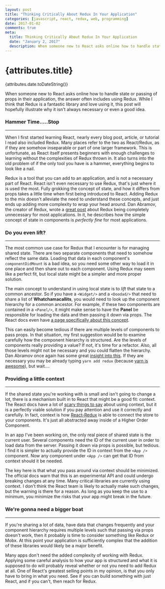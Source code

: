 ```yaml
---
layout: post
title: "Thinking Critically About Redux In Your Application"
categories: [javascript, react, redux, web, programming]
date: 2017-01-02
comments: true
meta:
  title: Thinking Critically About Redux In Your Application
  date: "January 2, 2017"
  description: When someone new to React asks online how to handle state or passing of props in their application, the answer often includes using Redux. While I think that Redux is a fantastic library and love using it, this post will hopefully illustrate why it isn't always necessary or even a good idea.
---
```


# {attributes.title}
{attributes.date.toDateString()}

When someone new to React asks online how to handle state or passing of props in
their application, the answer often includes using Redux. While I
think that Redux is a fantastic library and love using it, this post will hopefully illustrate
why it isn't always necessary or even a good idea.

### Hammer Time.....Stop

---

When I first started learning React, nearly every blog post, article, or tutorial I read
also included Redux. Many places refer to the two as React/Redux, as if they are somehow
inseparable or part of one larger framework. This is unfortunate, as React itself presents
beginners with enough challenges to learning without the complexities of Redux thrown in.
It also turns into the old problem of if the only tool you have is a hammer, everything
begins to look like a nail.

Redux is a tool that you can add to an application, and is not a necessary part of React. React
isn't even necessary to use Redux, that's just where it is used the most. Fully
grokking the concept of state, and how it differs from props takes a little time when first
being introduced to React. Adding Redux to the mix doesn't alleviate the need to understand
these concepts, and just ends up adding more complexity to wrap your head around. Dan Abramov, the
creator of Redux, wrote a [great post](https://medium.com/@dan_abramov/you-might-not-need-redux-be46360cf367#.u4inwzlbh)
about Redux being completely unnecessary for most applications. In it, he describes how
the simple concept of state in components is _perfectly fine_ for most applications.

### Do you even lift?

---

The most common use case for Redux that I encounter is for managing shared state. There are two
separate components that need to somehow reflect the same data. Loading that data in each
component's `componentDidMount` is a bad idea, so you need some other way to load it in one place and
then share out to each component. Using Redux may seem like a perfect fit, but local state
might be a simpler and more proper solution.

The main concept to understand in using local state is to _lift_ that state to a common
ancestor. So if you have a `<Widget/>` and a `<Doodad/>` that need to share a list of
**Whatchamacallits**, you would need to look up the component hierarchy for a common
ancestor. For example, if these two components are contained in a `<Panel/>`,
it might make sense to have the **Panel** be responsible for loading the data and then
passing it down via props. The React docs even have
[a page specifically about this concept](https://facebook.github.io/react/docs/lifting-state-up.html).

This can easily become tedious if there are multiple levels of components to pass props. In that situation, my first suggestion would be to
examine carefully how the component hierarchy is structured. Are the levels
of components really providing a value? If not, it's time for a refactor. Also, all those levels
might not be necessary and you could flatten the hierarchy. Dan Abramov once again has some great [insight into this](https://www.reddit.com/r/reactjs/comments/5lbp9a/how_to_update_state_in_parents_parent/dbur5os/).
If they are necessary you may be already typing `yarn add redux` (because [yarn is awesome](https://yarnpkg.com)),
but wait....

### Providing a little context

---

If the shared state you're working with is small and isn't going to change a lot, there
is a mechanism built in to React that might be a good fit: context. The React docs
have a lot of [scary things to say](https://facebook.github.io/react/docs/context.html)
about using context, but it is a perfectly viable solution if you pay attention and use
it correctly and carefully. In fact, context is how [React-Redux](https://github.com/reactjs/react-redux)
is able to connect the store to your components. It's just all abstracted away inside of
a Higher Order Component.

In an app I've been working on, the only real piece of shared state is the current user.
Several components need the ID of the current user in order to load data from the server.
Passing it down via props is possible, but tedious. I find it is simpler to actually provide the ID in context
from the `<App />` component. Now any component under `<App />` can get that ID from context
should it be needed.

The key here is that what you pass around via context should be minimized. The official docs
warn that this is an experimental API and could undergo breaking changes at any time. Many
critical libraries are currently using context. I don't think the React team is likely to
actually make such changes, but the warning is there for a reason. As long as you keep the use
to a minimum, you minimize the risks that your app might break in the future.

### We're gonna need a bigger boat

---

If you're sharing a lot of data, have data that changes frequently and your component
hierarchy requires multiple levels such that passing via props doesn't work, then it
probably is time to consider something like Redux or Mobx. At this point your application
is sufficiently complex that the addition of these libraries would likely be a major
benefit.

Many apps don't need the added complexity of working
with Redux. Applying some careful analysis to how your app is structured and what it is
supposed to do will probably reveal whether or not you need to add Redux at all. One of
React's greatest selling points in my opinion, is that you only have to bring in what you
need. See if you can build something with just React, and if you can't, then reach for
Redux.
